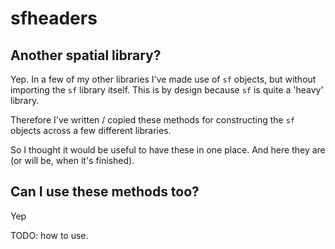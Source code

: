 # sfheaders


## Another spatial library?

Yep. In a few of my other libraries I've made use of `sf` objects, but without importing the `sf` library itself. This is by design because `sf` is quite a 'heavy' library. 

Therefore I've written / copied these methods for constructing the `sf` objects across a few different libraries. 

So I thought it would be useful to have these in one place. And here they are (or will be, when it's finished).



## Can I use these methods too?

Yep

TODO: how to use.









